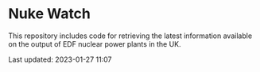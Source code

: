 # Nuke Watch

This repository includes code for retrieving the latest information available on the output of EDF nuclear power plants in the UK.

Last updated: 2023-01-27 11:07